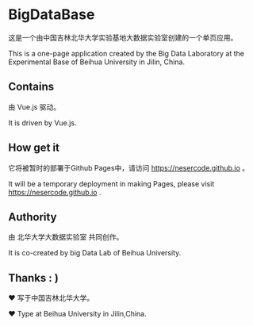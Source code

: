 # BigDataBase
  
  这是一个由中国吉林北华大学实验基地大数据实验室创建的一个单页应用。
  
  This is a one-page application created by the Big Data Laboratory at the Experimental Base of Beihua University in Jilin, China.
  
## Contains

  由 Vue.js 驱动。
  
  It is driven by Vue.js.
  
## How get it

  它将被暂时的部署于Github Pages中，请访问 https://nesercode.github.io 。
  
  It will be a temporary deployment in making Pages, please visit https://nesercode.github.io .
  
## Authority

  由 北华大学大数据实验室 共同创作。
  
  It is co-created by big Data Lab of Beihua University.
  
## Thanks : )
  
  ❤ 写于中国吉林北华大学。
  
  ❤ Type at Beihua University in Jilin,China.
